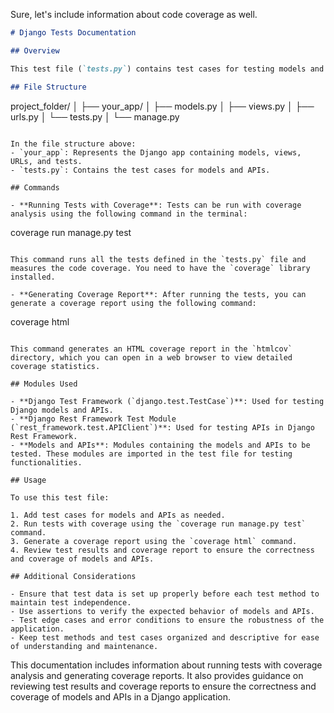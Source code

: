 Sure, let's include information about code coverage as well.

```markdown
# Django Tests Documentation

## Overview

This test file (`tests.py`) contains test cases for testing models and APIs in a Django application. It follows the Django testing framework and Django Rest Framework for testing models and APIs, respectively.

## File Structure

```
project_folder/
│
├── your_app/
│   ├── models.py
│   ├── views.py
│   ├── urls.py
│   └── tests.py
│
└── manage.py
```

In the file structure above:
- `your_app`: Represents the Django app containing models, views, URLs, and tests.
- `tests.py`: Contains the test cases for models and APIs.

## Commands

- **Running Tests with Coverage**: Tests can be run with coverage analysis using the following command in the terminal:

  ```
  coverage run manage.py test
  ```

  This command runs all the tests defined in the `tests.py` file and measures the code coverage. You need to have the `coverage` library installed.

- **Generating Coverage Report**: After running the tests, you can generate a coverage report using the following command:

  ```
  coverage html
  ```

  This command generates an HTML coverage report in the `htmlcov` directory, which you can open in a web browser to view detailed coverage statistics.

## Modules Used

- **Django Test Framework (`django.test.TestCase`)**: Used for testing Django models and APIs.
- **Django Rest Framework Test Module (`rest_framework.test.APIClient`)**: Used for testing APIs in Django Rest Framework.
- **Models and APIs**: Modules containing the models and APIs to be tested. These modules are imported in the test file for testing functionalities.

## Usage

To use this test file:

1. Add test cases for models and APIs as needed.
2. Run tests with coverage using the `coverage run manage.py test` command.
3. Generate a coverage report using the `coverage html` command.
4. Review test results and coverage report to ensure the correctness and coverage of models and APIs.

## Additional Considerations

- Ensure that test data is set up properly before each test method to maintain test independence.
- Use assertions to verify the expected behavior of models and APIs.
- Test edge cases and error conditions to ensure the robustness of the application.
- Keep test methods and test cases organized and descriptive for ease of understanding and maintenance.
```

This documentation includes information about running tests with coverage analysis and generating coverage reports. It also provides guidance on reviewing test results and coverage reports to ensure the correctness and coverage of models and APIs in a Django application.